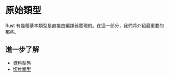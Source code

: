 # 原始類型

Rust 有幾種基本類型是直接由編譯器實現的。在這一部分，我們將介紹最重要的那些。

## 進一步了解

- [資料型態](https://doc.rust-lang.org/stable/book/ch03-02-data-types.html)
- [切片類型](https://doc.rust-lang.org/stable/book/ch04-03-slices.html)
